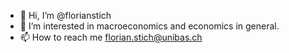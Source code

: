 - 👋 Hi, I’m @florianstich
- 👀 I’m interested in macroeconomics and economics in general.
- 📫 How to reach me florian.stich@unibas.ch

<!---
florianstich/florianstich is a ✨ special ✨ repository because its `README.md` (this file) appears on your GitHub profile.
You can click the Preview link to take a look at your changes.
--->

